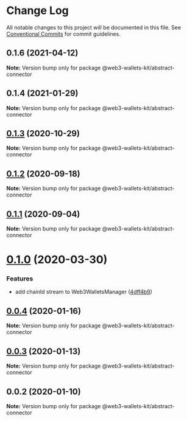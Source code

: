 # Change Log

All notable changes to this project will be documented in this file.
See [Conventional Commits](https://conventionalcommits.org) for commit guidelines.

## 0.1.6 (2021-04-12)

**Note:** Version bump only for package @web3-wallets-kit/abstract-connector





## 0.1.4 (2021-01-29)

**Note:** Version bump only for package @web3-wallets-kit/abstract-connector





## [0.1.3](https://github.com/akropolisio/web3-wallets-kit/compare/@web3-wallets-kit/abstract-connector@0.1.2...@web3-wallets-kit/abstract-connector@0.1.3) (2020-10-29)

**Note:** Version bump only for package @web3-wallets-kit/abstract-connector





## [0.1.2](https://github.com/akropolisio/web3-wallets-kit/compare/@web3-wallets-kit/abstract-connector@0.1.1...@web3-wallets-kit/abstract-connector@0.1.2) (2020-09-18)

**Note:** Version bump only for package @web3-wallets-kit/abstract-connector





## [0.1.1](https://github.com/akropolisio/web3-wallets-kit/compare/@web3-wallets-kit/abstract-connector@0.1.0...@web3-wallets-kit/abstract-connector@0.1.1) (2020-09-04)

**Note:** Version bump only for package @web3-wallets-kit/abstract-connector





# [0.1.0](https://github.com/akropolisio/web3-wallets-kit/compare/@web3-wallets-kit/abstract-connector@0.0.4...@web3-wallets-kit/abstract-connector@0.1.0) (2020-03-30)


### Features

* add chainId stream to Web3WalletsManager ([4dff4b9](https://github.com/akropolisio/web3-wallets-kit/commit/4dff4b952bd185bc48f38c43b264278d06d7264c))





## [0.0.4](https://github.com/akropolisio/web3-wallets-kit/compare/@web3-wallets-kit/abstract-connector@0.0.3...@web3-wallets-kit/abstract-connector@0.0.4) (2020-01-16)

**Note:** Version bump only for package @web3-wallets-kit/abstract-connector





## [0.0.3](https://github.com/akropolisio/web3-wallets-kit/compare/@web3-wallets-kit/abstract-connector@0.0.2...@web3-wallets-kit/abstract-connector@0.0.3) (2020-01-13)

**Note:** Version bump only for package @web3-wallets-kit/abstract-connector





## 0.0.2 (2020-01-10)

**Note:** Version bump only for package @web3-wallets-kit/abstract-connector
